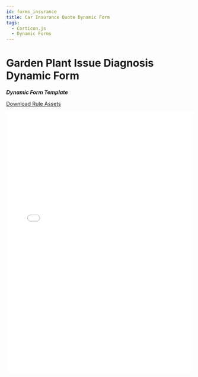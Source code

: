 ```yaml
---
id: forms_insurance
title: Car Insurance Quote Dynamic Form
tags:
  - Corticon.js
  - Dynamic Forms
---
```


# Garden Plant Issue Diagnosis Dynamic Form

_**Dynamic Form Template**_


[Download Rule Assets
](https://minhaskamal.github.io/DownGit/#/home?url=https://github.com/corticon/templates/blob/main//form-templates/Plant-Clinic/Rule%20Assets.zip)

<iframe width="100%" height="700" src="//jsfiddle.net/salmelinovitz/b0a5qjeu/3/embedded/result/" allowfullscreen="allowfullscreen" allowpaymentrequest frameborder="0"></iframe>